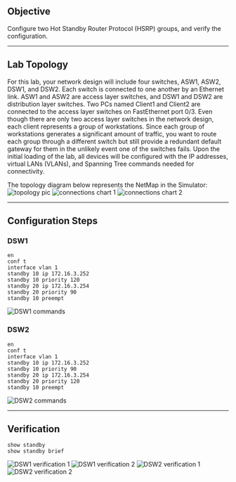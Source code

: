 ## Objective
Configure two Hot Standby Router Protocol (HSRP) groups, and verify the configuration.

---

## Lab Topology
For this lab, your network design will include four switches, ASW1, ASW2, DSW1, and DSW2. Each switch is connected to one another by an Ethernet link. ASW1 and ASW2 are access layer switches, and DSW1 and DSW2 are distribution layer switches. Two PCs named Client1 and Client2 are connected to the access layer switches on FastEthernet port 0/3. Even though there are only two access layer switches in the network design, each client represents a group of workstations. Since each group of workstations generates a significant amount of traffic, you want to route each group through a different switch but still provide a redundant default gateway for them in the unlikely event one of the switches fails. Upon the initial loading of the lab, all devices will be configured with the IP addresses, virtual LANs (VLANs), and Spanning Tree commands needed for connectivity.
	
The topology diagram below represents the NetMap in the Simulator:
![topology pic](https://github.com/nickbruggen90/Boson-Network-Labs/blob/main/Images/Screenshot%202025-05-22%20073004.png)
![connections chart 1](https://github.com/nickbruggen90/Boson-Network-Labs/blob/main/Images/Screenshot%202025-05-22%20073013.png)
![connections chart 2](https://github.com/nickbruggen90/Boson-Network-Labs/blob/main/Images/Screenshot%202025-05-22%20073020.png)

---

## Configuration Steps
### DSW1
```cisco
en
conf t
interface vlan 1
standby 10 ip 172.16.3.252
standby 10 priority 120
standby 20 ip 172.16.3.254
standby 20 priority 90
standby 10 preempt
```
![DSW1 commands](https://github.com/nickbruggen90/Boson-Network-Labs/blob/main/Images/Screenshot%202025-05-22%20073610.png)

### DSW2
```cisco
en
conf t
interface vlan 1
standby 10 ip 172.16.3.252
standby 10 priority 90
standby 20 ip 172.16.3.254
standby 20 priority 120
standby 10 preempt
```
![DSW2 commands](https://github.com/nickbruggen90/Boson-Network-Labs/blob/main/Images/Screenshot%202025-05-22%20073618.png)

---
## Verification
```cisco
show standby
show standby brief
```
![DSW1 verification 1](https://github.com/nickbruggen90/Boson-Network-Labs/blob/main/Images/Screenshot%202025-05-22%20073651.png)
![DSW1 verification 2](https://github.com/nickbruggen90/Boson-Network-Labs/blob/main/Images/Screenshot%202025-05-22%20073702.png)
![DSW2 verification 1](https://github.com/nickbruggen90/Boson-Network-Labs/blob/main/Images/Screenshot%202025-05-22%20073715.png)
![DSW2 verification 2](https://github.com/nickbruggen90/Boson-Network-Labs/blob/main/Images/Screenshot%202025-05-22%20073725.png)

##

